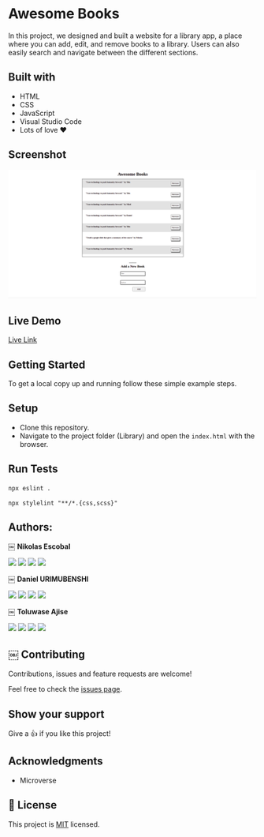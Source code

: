 # Awesome Books

In this project, we designed and built a website for a library app, a place where you can add, edit, and remove books to a library. Users can also easily search and navigate between the different sections. 

## Built with

- HTML
- CSS
- JavaScript
- Visual Studio Code
- Lots of love :heart:

## Screenshot
![Screenshot](img/1.png)

## Live Demo

[Live Link](https://benshidanny11.github.io/awesomebooks/)


## Getting Started

To get a local copy up and running follow these simple example steps.

## Setup

- Clone this repository. 
- Navigate to the project folder (Library) and open the ``index.html`` with the browser.

## Run Tests

```
npx eslint .
```
```
npx stylelint "**/*.{css,scss}"
```

## Authors:

￼ **Nikolas Escobal**

[<code><img height="26" src="https://upload.wikimedia.org/wikipedia/commons/9/91/Octicons-mark-github.svg"></code>](https://github.com/nikoescobal)
[<code><img height="26" src="https://upload.wikimedia.org/wikipedia/sco/thumb/9/9f/Twitter_bird_logo_2012.svg/1200px-Twitter_bird_logo_2012.svg.png"></code>](https://twitter.com/nikoescobal)
[<code><img height="26" src="https://upload.wikimedia.org/wikipedia/commons/thumb/c/c9/Linkedin.svg/1200px-Linkedin.svg.png"></code>](https://www.linkedin.com/in/nikolas-escobal/)
<a href="mailto:niko.escobal@gmail.com?subject=Sup Niko?"><img height="26" src="https://cdn.worldvectorlogo.com/logos/official-gmail-icon-2020-.svg"></a>

￼ **Daniel URIMUBENSHI**

[<code><img height="26" src="https://upload.wikimedia.org/wikipedia/commons/9/91/Octicons-mark-github.svg"></code>](https://github.com/benshidanny11)
[<code><img height="26" src="https://upload.wikimedia.org/wikipedia/sco/thumb/9/9f/Twitter_bird_logo_2012.svg/1200px-Twitter_bird_logo_2012.svg.png"></code>](https://twitter.com/DBenshi)
[<code><img height="26" src="https://upload.wikimedia.org/wikipedia/commons/thumb/c/c9/Linkedin.svg/1200px-Linkedin.svg.png"></code>](https://www.linkedin.com/in/daniel-urimubenshi-077162185/)
<a href="mailto:benshidanny11@gmail.com?subject=Hello Danny!"><img height="26" src="https://cdn.worldvectorlogo.com/logos/official-gmail-icon-2020-.svg"></a>

￼ **Toluwase Ajise**

[<code><img height="26" src="https://upload.wikimedia.org/wikipedia/commons/9/91/Octicons-mark-github.svg"></code>](https://github.com/whoistolu)
[<code><img height="26" src="https://upload.wikimedia.org/wikipedia/sco/thumb/9/9f/Twitter_bird_logo_2012.svg/1200px-Twitter_bird_logo_2012.svg.png"></code>](https://twitter.com/Littletolu)
[<code><img height="26" src="https://upload.wikimedia.org/wikipedia/commons/thumb/c/c9/Linkedin.svg/1200px-Linkedin.svg.png"></code>](https://www.linkedin.com/in/toluwase-ajise-9b40411b2/)
<a href="digittolu25@gmail.com?subject=Hello Tolu!"><img height="26" src="https://cdn.worldvectorlogo.com/logos/official-gmail-icon-2020-.svg"></a>

## ￼ Contributing

Contributions, issues and feature requests are welcome!

Feel free to check the [issues page](https://github.com/benshidanny11/awesomebooks/issues).

## Show your support

Give a 👍 if you like this project!

## Acknowledgments

- Microverse

## 📝 License

This project is [MIT](./LICENSE.md) licensed.

